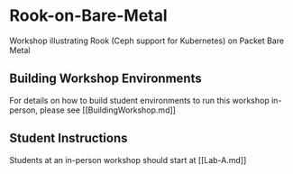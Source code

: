 # Rook-on-Bare-Metal
Workshop illustrating Rook (Ceph support for Kubernetes) on Packet Bare Metal


## Building Workshop Environments

For details on how to build student environments to run this workshop in-person, please see [[BuildingWorkshop.md]]

## Student Instructions

Students at an in-person workshop should start at [[Lab-A.md]]
